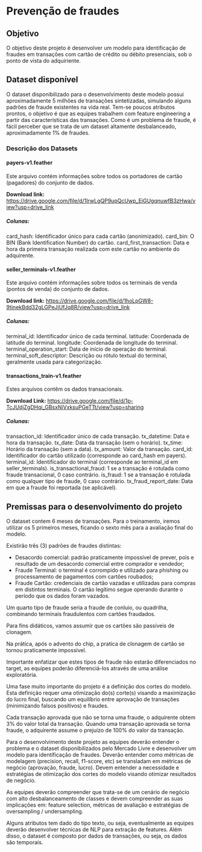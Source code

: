 # Prevenção de fraudes

## Objetivo

O objetivo deste projeto é desenvolver um modelo para identificação de fraudes em transações com cartão de crédito ou débito presenciais, sob o ponto de vista do adquiriente.

## Dataset disponível

O dataset disponibilizado para o desenvolvimento deste modelo possui aproximadamente 5 milhões de transações sintetizadas, simulando alguns padrões de fraude existentes na vida real. Tem-se poucos atributos prontos, o objetivo é que as equipes trabalhem com feature engineering a partir das características das transações. Como é um problema de fraude, é fácil perceber que se trata de um dataset altamente desbalanceado, aproximadamente 1% de fraudes.

### Descrição dos Datasets

#### payers-v1.feather

Este arquivo contém informações sobre todos os portadores de cartão (pagadores) do conjunto de dados.

**Download link:** https://drive.google.com/file/d/1IrwLgQP9upQcUwp_EiGUgqnuwfB3zHwa/view?usp=drive_link

##### Colunas:

card_hash: Identificador único para cada cartão (anonimizado).
card_bin: O BIN (Bank Identification Number) do cartão.
card_first_transaction: Data e hora da primeira transação realizada com este cartão no ambiente do adquirente.

#### seller_terminals-v1.feather

Este arquivo contém informações sobre todos os terminais de venda (pontos de venda) do conjunto de dados.

**Download link:** https://drive.google.com/file/d/1hoLpGW8-9tinekBdd32gLGPeJiUfJq8R/view?usp=drive_link

##### Colunas:

terminal_id: Identificador único de cada terminal.
latitude: Coordenada de latitude do terminal.
longitude: Coordenada de longitude do terminal.
terminal_operation_start: Data de início de operação do terminal.
terminal_soft_descriptor: Descrição ou rótulo textual do terminal, geralmente usada para categorização.

#### transactions_train-v1.feather

Estes arquivos contêm os dados transacionais.

**Download Link:** https://drive.google.com/file/d/1p-TcJUdjZgDHqi_GBsxNiVxksuPGeTTt/view?usp=sharing

##### Colunas:

transaction_id: Identificador único de cada transação.
tx_datetime: Data e hora da transação.
tx_date: Data da transação (sem o horário).
tx_time: Horário da transação (sem a data).
tx_amount: Valor da transação.
card_id: Identificador do cartão utilizado (corresponde ao card_hash em payers).
terminal_id: Identificador do terminal (corresponde ao terminal_id em seller_terminals).
is_transactional_fraud: 1 se a transação é rotulada como fraude transacional, 0 caso contrário.
is_fraud: 1 se a transação é rotulada como qualquer tipo de fraude, 0 caso contrário.
tx_fraud_report_date: Data em que a fraude foi reportada (se aplicável).

## Premissas para o desenvolvimento do projeto

O dataset contem 6 meses de transações. Para o treinamento, iremos utilizar os 5 primeiros meses, ficando o sexto mês para a avaliação final do modelo.

Existirão três (3) padrões de fraudes distintas:

* Desacordo comercial: padrão praticamente impossível de prever, pois e resultado de um desacordo comercial entre comprador e vendedor; 
* Fraude Terminal: o terminal é corrompido e utilizado para phishing ou processamento de pagamentos com cartões roubados; 
* Fraude Cartão: credenciais de cartão vazadas e utilizadas para compras em distintos terminais. O cartão legítimo segue operando durante o período que os dados foram vazados.

Um quarto tipo de fraude seria a fraude de conluio, ou quadrilha, combinando terminais fraudulentos com cartões fraudados. 

Para fins didáticos, vamos assumir que os cartões são passíveis de clonagem. 

Na prática, após o advento do chip, a pratica de clonagem de cartão se tornou praticamente impossível.

Importante enfatizar que estes tipos de fraude não estarão diferenciados no target, as equipes poderão diferenciá-los através de uma análise exploratória.

Uma fase muito importante do projeto é a definição dos cortes do modelo. Esta definição requer uma otimização do(s) corte(s) visando a maximização do lucro final, buscando um equilíbrio entre aprovação de transações (minimizando falsos positivos) e fraudes.

Cada transação aprovada que não se torna uma fraude, o adquirente obtem 3% do valor total da transação. Quando uma transação aprovada se torna fraude, o adquirente assume o prejuízo de 100% do valor da transação.

Para o desenvolvimento deste projeto as equipes deverão entender o problema e o dataset disponibilizados pelo Mercado Livre e desenvolver um modelo para identificação de fraudes. Deverão entender como métricas de modelagem (precision, recall, f1-score, etc) se transladam em métricas de negócio (aprovação, fraude, lucro). Devem entender a necessidade e estratégias de otimização dos cortes do modelo visando otimizar resultados de negócio.

As equipes deverão compreender que trata-se de um cenário de negócio com alto desbalanceamento de classes e devem compreender as suas implicações em: feature selection, métricas de avaliação e estratégias de oversampling / undersampling.

Alguns atributos tem dado do tipo texto, ou seja, eventualmente as equipes deverão desenvolver técnicas de NLP para extração de features. Além disso, o dataset é composto por dados de transações, ou seja, os dados são temporais.

